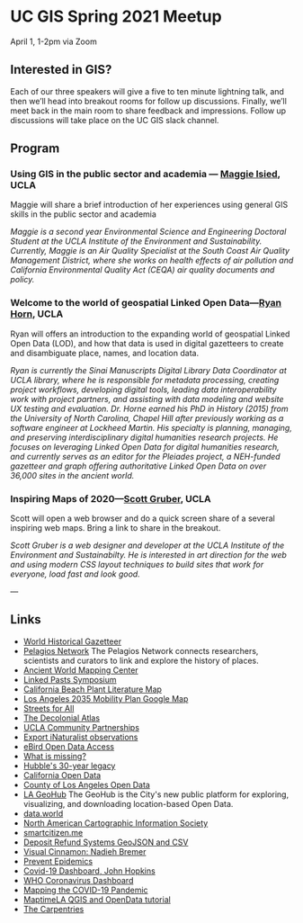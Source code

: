# UC GIS Spring 2021 Meetup
April 1, 1-2pm via Zoom

## Interested in GIS?

Each of our three speakers will give a five to ten minute lightning talk, and then we’ll head into breakout rooms for follow up discussions. Finally, we’ll meet back in the main room to share feedback and impressions. Follow up discussions will take place on the UC GIS slack channel.

## Program
### Using GIS in the public sector and academia — [Maggie Isied](https://www.linkedin.com/in/margaretisied1/), UCLA
Maggie will share a brief introduction of her experiences using general GIS skills in the public sector and academia

*Maggie is a second year Environmental Science and Engineering Doctoral Student at the UCLA Institute of the Environment and Sustainability. Currently, Maggie is an Air Quality Specialist at the South Coast Air Quality Management District, where she works on health effects of air pollution and California Environmental Quality Act (CEQA) air quality documents and policy.*

### Welcome to the world of geospatial Linked Open Data—[Ryan Horn](https://www.library.ucla.edu/staff/ryan-horne), UCLA
Ryan will offers an introduction to the expanding world of geospatial Linked Open Data (LOD), and how that data is used in digital gazetteers to create and disambiguate place, names, and location data.

*Ryan is currently the Sinai Manuscripts Digital Library Data Coordinator at UCLA library, where he is responsible for metadata processing, creating project workflows, developing digital tools, leading data interoperability work with project partners, and assisting with data modeling and website UX testing and evaluation. Dr. Horne earned his PhD in History (2015) from the University of North Carolina, Chapel Hill after previously working as a software engineer at Lockheed Martin. His specialty is planning, managing, and preserving interdisciplinary digital humanities research projects. He focuses on leveraging Linked Open Data for digital humanities research, and currently serves as an editor for the Pleiades project, a NEH-funded gazetteer and graph offering authoritative Linked Open Data on over 36,000 sites in the ancient world.*

### Inspiring Maps of 2020—[Scott Gruber](https://www.ioes.ucla.edu/person/scott-gruber/), UCLA
Scott will open a web browser and do a quick screen share of a several inspiring web maps. Bring a link to share in the breakout.

*Scott Gruber is a web designer and developer at the UCLA Institute of the Environment and Sustainabilty. He is interested in art direction for the web and using modern CSS layout techniques to build sites that work for everyone, load fast and look good.*

— 

## Links

- [World Historical Gazetteer](http://whgazetteer.org/)
- [Pelagios Network](https://pelagios.org/) The Pelagios Network connects researchers, scientists and curators to link and explore the history of places.
- [Ancient World Mapping Center](http://awmc.unc.edu/wordpress/)
- [Linked Pasts Symposium](https://linkedpasts.hcommons.org/)
- [California Beach Plant Literature Map](http://micheletobias.github.io/maps/LiteratureMap.html)
- [Los Angeles 2035 Mobility Plan Google Map](https://www.google.com/maps/d/u/0/viewer?hl=en&mid=1DqymigEQtaZWjQapam9BDgkQ-DgBGPxy&ll=33.998529114976115%2C-118.39086613826528&z=13)
- [Streets for All](https://streetsforall.org/)
- [The Decolonial Atlas](https://decolonialatlas.wordpress.com)
- [UCLA Community Partnerships](https://communitypartnerships.ucla.edu)
- [Export iNaturalist observations](https://www.inaturalist.org/observations/export)
- [eBird Open Data Access](https://ebird.org/science/use-ebird-data/download-ebird-data-products)
- [What is missing?](https://www.whatismissing.net/)
- [Hubble's 30-year legacy](https://www.visualcinnamon.com/portfolio/hubble-30-years/)
- [California Open Data](https://data.ca.gov)
- [County of Los Angeles Open Data](https://data.lacounty.gov)
- [LA GeoHub](https://geohub.lacity.org) The GeoHub is the City's new public platform for exploring, visualizing, and downloading location-based Open Data.
- [data.world](https://data.world)
- [North American Cartographic Information Society](https://nacis.org/)
- [smartcitizen.me](https://smartcitizen.me/kits/13119)
- [Deposit Refund Systems GeoJSON and CSV](https://github.com/uclaioes/deposit-refund-systems)
- [Visual Cinnamon: Nadieh Bremer](https://www.visualcinnamon.com/)
- [Prevent Epidemics](https://preventepidemics.org/map/?lat=37.22&lng=-12.43&zoom=1.5)
- [Covid-19 Dashboard, John Hopkins](https://www.arcgis.com/apps/opsdashboard/index.html#/bda7594740fd40299423467b48e9ecf6)
- [WHO Coronavirus Dashboard](https://covid19.who.int/)
- [Mapping the COVID-19 Pandemic](https://storymaps.arcgis.com/stories/4fdc0d03d3a34aa485de1fb0d2650ee0)
- [MaptimeLA QGIS and OpenData tutorial](https://github.com/maptimeLA/qgis_opendata) 
- [The Carpentries](https://carpentries.org)

